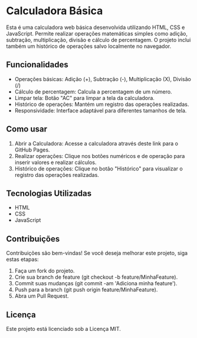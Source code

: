 # Calculadora Básica
Esta é uma calculadora web básica desenvolvida utilizando HTML, CSS e JavaScript. Permite realizar operações matemáticas simples como adição, subtração, multiplicação, divisão e cálculo de percentagem. O projeto inclui também um histórico de operações salvo localmente no navegador.

## Funcionalidades
- Operações básicas: Adição (+), Subtração (-), Multiplicação (X), Divisão (/)
- Cálculo de percentagem: Calcula a percentagem de um número.
- Limpar tela: Botão "AC" para limpar a tela da calculadora.
- Histórico de operações: Mantém um registro das operações realizadas.
- Responsividade: Interface adaptável para diferentes tamanhos de tela.

## Como usar
1. Abrir a Calculadora: Acesse a calculadora através deste link para o GitHub Pages.
2. Realizar operações: Clique nos botões numéricos e de operação para inserir valores e realizar cálculos.
3. Histórico de operações: Clique no botão "Histórico" para visualizar o registro das operações realizadas.

## Tecnologias Utilizadas
- HTML
- CSS
- JavaScript

## Contribuições
Contribuições são bem-vindas! Se você deseja melhorar este projeto, siga estas etapas:

1. Faça um fork do projeto.
2. Crie sua branch de feature (git checkout -b feature/MinhaFeature).
3. Commit suas mudanças (git commit -am 'Adiciona minha feature').
4. Push para a branch (git push origin feature/MinhaFeature).
5. Abra um Pull Request.

## Licença
Este projeto está licenciado sob a Licença MIT.